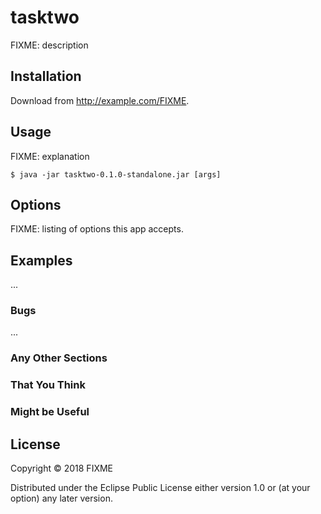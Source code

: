 # tasktwo

FIXME: description

## Installation

Download from http://example.com/FIXME.

## Usage

FIXME: explanation

    $ java -jar tasktwo-0.1.0-standalone.jar [args]

## Options

FIXME: listing of options this app accepts.

## Examples

...

### Bugs

...

### Any Other Sections
### That You Think
### Might be Useful

## License

Copyright © 2018 FIXME

Distributed under the Eclipse Public License either version 1.0 or (at
your option) any later version.
